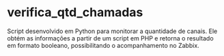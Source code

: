 # verifica_qtd_chamadas
Script desenvolvido em Python para monitorar a quantidade de canais. Ele obtém as informações a partir de um script em PHP e retorna o resultado em formato booleano, possibilitando o acompanhamento no Zabbix.
